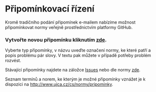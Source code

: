 # Připomínkovací řízení

Kromě tradičního podání připomínek e-mailem nabízíme možnost připomínkovat normy veřejně prostřednictvím platformy GitHub.

### Vytvořte novou připomínku kliknutím [zde](https://github.com/ujca/normy/issues/new/choose).

Vyberte typ připomínky, v názvu uveďte označení normy, ke které patří a popis problému pár slovy. V textu pak můžete v případě potřeby problém rozvést.

Stávající připomínky najdete na záložce [Issues](https://github.com/ujca/normy/issues) nebo dle normy [zde](https://github.com/ujca/normy/milestones).

Seznam termínů a norem, ke kterým je možné připomínky vznážet je k dispozici na http://www.ujca.cz/cs/normy/pripominky.
